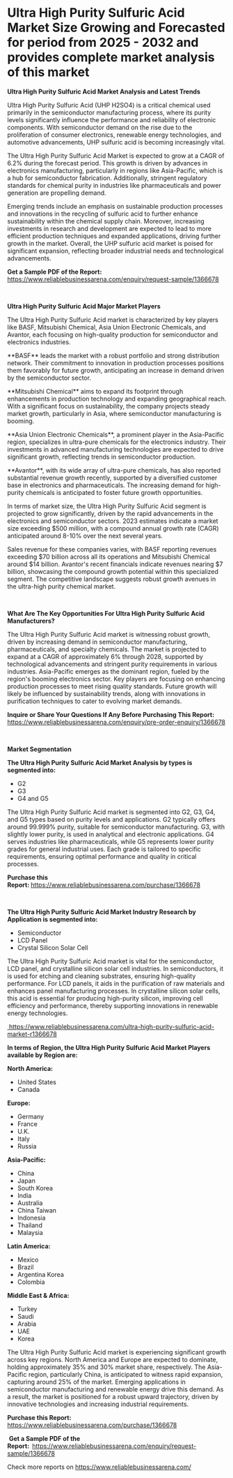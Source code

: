<p><h1>Ultra High Purity Sulfuric Acid Market Size Growing and Forecasted for period from 2025 - 2032 and provides complete market analysis of this market</h1></p><p><strong>Ultra High Purity Sulfuric Acid Market Analysis and Latest Trends</strong></p>
<p><p>Ultra High Purity Sulfuric Acid (UHP H2SO4) is a critical chemical used primarily in the semiconductor manufacturing process, where its purity levels significantly influence the performance and reliability of electronic components. With semiconductor demand on the rise due to the proliferation of consumer electronics, renewable energy technologies, and automotive advancements, UHP sulfuric acid is becoming increasingly vital.</p><p>The Ultra High Purity Sulfuric Acid Market is expected to grow at a CAGR of 6.2% during the forecast period. This growth is driven by advances in electronics manufacturing, particularly in regions like Asia-Pacific, which is a hub for semiconductor fabrication. Additionally, stringent regulatory standards for chemical purity in industries like pharmaceuticals and power generation are propelling demand. </p><p>Emerging trends include an emphasis on sustainable production processes and innovations in the recycling of sulfuric acid to further enhance sustainability within the chemical supply chain. Moreover, increasing investments in research and development are expected to lead to more efficient production techniques and expanded applications, driving further growth in the market. Overall, the UHP sulfuric acid market is poised for significant expansion, reflecting broader industrial needs and technological advancements.</p></p>
<p><strong>Get a Sample PDF of the Report:&nbsp;</strong> <a href="https://www.reliablebusinessarena.com/enquiry/request-sample/1366678?utm_campaign=3183&utm_medium=2&utm_source=Github&utm_content=ia&utm_term=30032025&utm_id=ultra-high-purity-sulfuric-acid">https://www.reliablebusinessarena.com/enquiry/request-sample/1366678</a></p>
<p>&nbsp;</p>
<p><strong>Ultra High Purity Sulfuric Acid Major Market Players</strong></p>
<p><p>The Ultra High Purity Sulfuric Acid market is characterized by key players like BASF, Mitsubishi Chemical, Asia Union Electronic Chemicals, and Avantor, each focusing on high-quality production for semiconductor and electronics industries.</p><p>**BASF** leads the market with a robust portfolio and strong distribution network. Their commitment to innovation in production processes positions them favorably for future growth, anticipating an increase in demand driven by the semiconductor sector.</p><p>**Mitsubishi Chemical** aims to expand its footprint through enhancements in production technology and expanding geographical reach. With a significant focus on sustainability, the company projects steady market growth, particularly in Asia, where semiconductor manufacturing is booming.</p><p>**Asia Union Electronic Chemicals**, a prominent player in the Asia-Pacific region, specializes in ultra-pure chemicals for the electronics industry. Their investments in advanced manufacturing technologies are expected to drive significant growth, reflecting trends in semiconductor production.</p><p>**Avantor**, with its wide array of ultra-pure chemicals, has also reported substantial revenue growth recently, supported by a diversified customer base in electronics and pharmaceuticals. The increasing demand for high-purity chemicals is anticipated to foster future growth opportunities.</p><p>In terms of market size, the Ultra High Purity Sulfuric Acid segment is projected to grow significantly, driven by the rapid advancements in the electronics and semiconductor sectors. 2023 estimates indicate a market size exceeding $500 million, with a compound annual growth rate (CAGR) anticipated around 8-10% over the next several years.</p><p>Sales revenue for these companies varies, with BASF reporting revenues exceeding $70 billion across all its operations and Mitsubishi Chemical around $14 billion. Avantor's recent financials indicate revenues nearing $7 billion, showcasing the compound growth potential within this specialized segment. The competitive landscape suggests robust growth avenues in the ultra-high purity chemical market.</p></p>
<p>&nbsp;</p>
<p><strong>What Are The Key Opportunities For Ultra High Purity Sulfuric Acid Manufacturers?</strong></p>
<p><p>The Ultra High Purity Sulfuric Acid market is witnessing robust growth, driven by increasing demand in semiconductor manufacturing, pharmaceuticals, and specialty chemicals. The market is projected to expand at a CAGR of approximately 6% through 2028, supported by technological advancements and stringent purity requirements in various industries. Asia-Pacific emerges as the dominant region, fueled by the region's booming electronics sector. Key players are focusing on enhancing production processes to meet rising quality standards. Future growth will likely be influenced by sustainability trends, along with innovations in purification techniques to cater to evolving market demands.</p></p>
<p><strong>Inquire or Share Your Questions If Any Before Purchasing This Report:</strong> <a href="https://www.reliablebusinessarena.com/enquiry/pre-order-enquiry/1366678?utm_campaign=3183&utm_medium=2&utm_source=Github&utm_content=ia&utm_term=30032025&utm_id=ultra-high-purity-sulfuric-acid">https://www.reliablebusinessarena.com/enquiry/pre-order-enquiry/1366678</a></p>
<p>&nbsp;</p>
<p><strong>Market Segmentation</strong></p>
<p><strong>The Ultra High Purity Sulfuric Acid Market Analysis by types is segmented into:</strong></p>
<p><ul><li>G2</li><li>G3</li><li>G4 and G5</li></ul></p>
<p><p>The Ultra High Purity Sulfuric Acid market is segmented into G2, G3, G4, and G5 types based on purity levels and applications. G2 typically offers around 99.999% purity, suitable for semiconductor manufacturing. G3, with slightly lower purity, is used in analytical and electronic applications. G4 serves industries like pharmaceuticals, while G5 represents lower purity grades for general industrial uses. Each grade is tailored to specific requirements, ensuring optimal performance and quality in critical processes.</p></p>
<p><strong>Purchase this Report:&nbsp;</strong><a href="https://www.reliablebusinessarena.com/purchase/1366678?utm_campaign=3183&utm_medium=2&utm_source=Github&utm_content=ia&utm_term=30032025&utm_id=ultra-high-purity-sulfuric-acid">https://www.reliablebusinessarena.com/purchase/1366678</a></p>
<p>&nbsp;</p>
<p><strong>The Ultra High Purity Sulfuric Acid Market Industry Research by Application is segmented into:</strong></p>
<p><ul><li>Semiconductor</li><li>LCD Panel</li><li>Crystal Silicon Solar Cell</li></ul></p>
<p><p>The Ultra High Purity Sulfuric Acid market is vital for the semiconductor, LCD panel, and crystalline silicon solar cell industries. In semiconductors, it is used for etching and cleaning substrates, ensuring high-quality performance. For LCD panels, it aids in the purification of raw materials and enhances panel manufacturing processes. In crystalline silicon solar cells, this acid is essential for producing high-purity silicon, improving cell efficiency and performance, thereby supporting innovations in renewable energy technologies.</p></p>
<p><a href="https://www.reliablebusinessarena.com/ultra-high-purity-sulfuric-acid-market-r1366678?utm_campaign=3183&utm_medium=2&utm_source=Github&utm_content=ia&utm_term=30032025&utm_id=ultra-high-purity-sulfuric-acid">&nbsp;https://www.reliablebusinessarena.com/ultra-high-purity-sulfuric-acid-market-r1366678</a></p>
<p><strong>In terms of Region, the Ultra High Purity Sulfuric Acid Market Players available by Region are:</strong></p>
<p>
    <p> <strong> North America: </strong>
        <ul>
            <li>United States</li>
            <li>Canada</li>
        </ul>
        </p> 
    <p> <strong> Europe: </strong>
        <ul>
            <li>Germany</li>
            <li>France</li>
            <li>U.K.</li>
            <li>Italy</li>
            <li>Russia</li>
        </ul>
        </p> 
    <p> <strong> Asia-Pacific: </strong>
        <ul>
            <li>China</li>
            <li>Japan</li>
            <li>South Korea</li>
            <li>India</li>
            <li>Australia</li>
            <li>China Taiwan</li>
            <li>Indonesia</li>
            <li>Thailand</li>
            <li>Malaysia</li>
        </ul>
        </p> 
    <p> <strong> Latin America: </strong>
        <ul>
            <li>Mexico</li>
            <li>Brazil</li>
            <li>Argentina Korea</li>
            <li>Colombia</li>
        </ul>
        </p> 
    <p> <strong> Middle East & Africa: </strong>
        <ul>
            <li>Turkey</li>
            <li>Saudi</li>
            <li>Arabia</li>
            <li>UAE</li>
            <li>Korea</li>
        </ul>
    </p>
    </p>
<p><p>The Ultra High Purity Sulfuric Acid market is experiencing significant growth across key regions. North America and Europe are expected to dominate, holding approximately 35% and 30% market share, respectively. The Asia-Pacific region, particularly China, is anticipated to witness rapid expansion, capturing around 25% of the market. Emerging applications in semiconductor manufacturing and renewable energy drive this demand. As a result, the market is positioned for a robust upward trajectory, driven by innovative technologies and increasing industrial requirements.</p></p>
<p><strong>Purchase this Report: </strong><a href="https://www.reliablebusinessarena.com/purchase/1366678?utm_campaign=3183&utm_medium=2&utm_source=Github&utm_content=ia&utm_term=30032025&utm_id=ultra-high-purity-sulfuric-acid">https://www.reliablebusinessarena.com/purchase/1366678</a></p>
<p>&nbsp;<strong>Get a Sample PDF of the Report:&nbsp;&nbsp;</strong><a href="https://www.reliablebusinessarena.com/enquiry/request-sample/1366678?utm_campaign=3183&utm_medium=2&utm_source=Github&utm_content=ia&utm_term=30032025&utm_id=ultra-high-purity-sulfuric-acid">https://www.reliablebusinessarena.com/enquiry/request-sample/1366678</a></p>
<p><strong></strong></p>
<p>Check more reports on <a href="https://www.reliablebusinessarena.com/?utm_campaign=3183&utm_medium=2&utm_source=Github&utm_content=ia&utm_term=30032025&utm_id=ultra-high-purity-sulfuric-acid">https://www.reliablebusinessarena.com/</a></p>